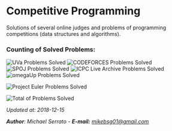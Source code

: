 # Competitive Programming

Solutions of several online judges and problems of programming competitions (data structures and algorithms).

### Counting of Solved Problems:

![UVa Problems Solved](https://img.shields.io/badge/UVa-49%20AC-red.svg)
![CODEFORCES Problems Solved](https://img.shields.io/badge/CODEFORCES-43%20AC-f1be36.svg)
![SPOJ Problems Solved](https://img.shields.io/badge/SPOJ-9%20AC-337ab7.svg)
![ICPC Live Archive Problems Solved](https://img.shields.io/badge/ICPC%20Live%20Archive-1%20AC-d04542.svg)
![omegaUp Problems Solved](https://img.shields.io/badge/omegaUp-59%20AC-5588dd.svg)

![Project Euler Problems Solved](https://projecteuler.net/profile/michaelserrato.png)

![Total of Problems Solved](https://img.shields.io/badge/TOTAL%20OF%20SOLVED%20PROBLEMS-172%20AC-brightgreen.svg)

*Updated at: 2018-12-15*

***Author**: Michael Serrato - **E-mail:** <mikebsg01@gmail.com>*
